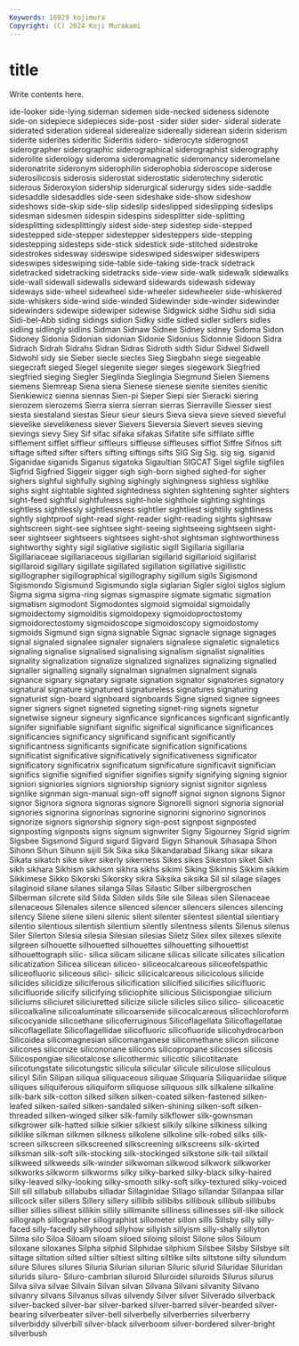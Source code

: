 ```yaml
---
Keywords: 18929 kojimura
Copyright: (C) 2024 Koji Murakami
---
```


# title

Write contents here.



ide-looker side-lying sideman sidemen side-necked
sideness sidenote side-on sidepiece sidepieces side-post -sider sider sider- sideral
siderate siderated sideration sidereal siderealize sidereally siderean siderin siderism siderite
siderites sideritic Sideritis sidero- siderocyte siderognost siderographer siderographic siderographical siderographist
siderography siderolite siderology sideroma sideromagnetic sideromancy sideromelane sideronatrite sideronym siderophilin
siderophobia sideroscope siderose siderosilicosis siderosis siderostat siderostatic siderotechny siderotic siderous
Sideroxylon sidership siderurgical siderurgy sides side-saddle sidesaddle sidesaddles side-seen sideshake
side-show sideshow sideshows side-skip side-slip sideslip sideslipped sideslipping sideslips sidesman
sidesmen sidespin sidespins sidesplitter side-splitting sidesplitting sidesplittingly sidest side-step sidestep
side-stepped sidestepped side-stepper sidestepper sidesteppers side-stepping sidestepping sidesteps side-stick sidestick
side-stitched sidestroke sidestrokes sidesway sideswipe sideswiped sideswiper sideswipers sideswipes sideswiping
side-table side-taking side-track sidetrack sidetracked sidetracking sidetracks side-view side-walk sidewalk
sidewalks side-wall sidewall sidewalls sideward sidewards sidewash sideway sideways side-wheel
sidewheel side-wheeler sidewheeler side-whiskered side-whiskers side-wind side-winded Sidewinder side-winder sidewinder
sidewinders sidewipe sidewiper sidewise Sidgwick sidhe Sidhu sidi sidia Sidi-bel-Abb
siding sidings sidion Sidky sidle sidled sidler sidlers sidles sidling
sidlingly sidlins Sidman Sidnaw Sidnee Sidney sidney Sidoma Sidon Sidoney
Sidonia Sidonian sidonian Sidonie Sidonius Sidonnie Sidoon Sidra Sidrach Sidrah
Sidrahs Sidran Sidras Sidroth sidth Sidur Sidwel Sidwell Sidwohl sidy
sie Sieber siecle siecles Sieg Siegbahn siege siegeable siegecraft sieged
Siegel siegenite sieger sieges siegework Siegfried siegfried sieging Siegler Sieglinda
Sieglingia Siegmund Sielen Siemens siemens Siemreap Siena siena Sienese sienese
sienite sienites sienitic Sienkiewicz sienna siennas Sien-pi Sieper Siepi sier
Sieracki siering sierozem sierozems Sierra sierra sierran sierras Sierraville Siesser
siest siesta siestaland siestas Sieur sieur sieurs Sieva sieva sieve
sieved sieveful sievelike sievelikeness siever Sievers Sieversia Sievert sieves sieving
sievings sievy Siey Sif sifac sifaka sifakas Sifatite sife siffilate
siffle sifflement sifflet siffleur siffleurs siffleuse siffleuses sifflot Siffre Sifnos
sift siftage sifted sifter sifters sifting siftings sifts SIG Sig
Sig. sig sig. siganid Siganidae siganids Siganus sigatoka Sigaultian SIGCAT
Sigel sigfile sigfiles Sigfrid Sigfried Siggeir sigger sigh sigh-born sighed
sighed-for sigher sighers sighful sighfully sighing sighingly sighingness sighless sighlike
sighs sight sightable sighted sightedness sighten sightening sighter sighters sight-feed
sightful sightfulness sight-hole sighthole sighting sightings sightless sightlessly sightlessness sightlier
sightliest sightlily sightliness sightly sightproof sight-read sight-reader sight-reading sights sightsaw
sightscreen sight-see sightsee sight-seeing sightseeing sightseen sight-seer sightseer sightseers sightsees
sight-shot sightsman sightworthiness sightworthy sighty sigil sigilative sigilistic sigill Sigillaria
sigillaria Sigillariaceae sigillariaceous sigillarian sigillarid sigillarioid sigillarist sigillaroid sigillary sigillate
sigillated sigillation sigillative sigillistic sigillographer sigillographical sigillography sigillum sigils Sigismond
Sigismondo Sigismund Sigismundo sigla siglarian Sigler sigloi siglos siglum Sigma
sigma sigma-ring sigmas sigmaspire sigmate sigmatic sigmation sigmatism sigmodont Sigmodontes
sigmoid sigmoidal sigmoidally sigmoidectomy sigmoiditis sigmoidopexy sigmoidoproctostomy sigmoidorectostomy sigmoidoscope sigmoidoscopy
sigmoidostomy sigmoids Sigmund sign signa signable Signac signacle signage signages
signal signaled signalee signaler signalers signalese signaletic signaletics signaling signalise
signalised signalising signalism signalist signalities signality signalization signalize signalized signalizes
signalizing signalled signaller signalling signally signalman signalmen signalment signals signance
signary signatary signate signation signator signatories signatory signatural signature signatured
signatureless signatures signaturing signaturist sign-board signboard signboards Signe signed signee
signees signer signers signet signeted signeting signet-ring signets signetur signetwise
signeur signeury signficance signficances signficant signficantly signifer signifiable signifiant signific
significal significance significances significancies significancy significand significant significantly significantness significants
significate signification significations significatist significative significatively significativeness significator significatory significatrix
significatum significature significavit significian significs signifie signified signifier signifies signify
signifying signing signior signiori signiories signiors signiorship signiory signist signitor
signless signlike signman sign-manual sign-off signoff signoi signon signons Signor
signor Signora signora signoras signore Signorelli signori signoria signorial signories
signorina signorinas signorine signorini signorino signorinos signorize signors signorship signory
sign-post signpost signposted signposting signposts signs signum signwriter Signy Sigourney
Sigrid sigrim Sigsbee Sigsmond Sigurd sigurd Sigvard Sigyn Sihanouk Sihasapa
Sihon Sihonn Sihun Sihunn sijill Sik Sika sika Sikandarabad Sikang
sikar sikara Sikata sikatch sike siker sikerly sikerness Sikes sikes
Sikeston siket Sikh sikh sikhara Sikhism sikhism sikhra sikhs sikimi
Siking Sikinnis Sikkim sikkim Sikkimese Sikko Sikorski Sikorsky sikra Siksika
siksika Sil sil silage silages silaginoid silane silanes silanga Silas
Silastic Silber silbergroschen Silberman silcrete sild Silda Silden silds Sile
sile Sileas silen Silenaceae silenaceous Silenales silence silenced silencer silencers
silences silencing silency Silene silene sileni silenic silent silenter silentest
silential silentiary silentio silentious silentish silentium silently silentness silents Silenus
silenus Siler Silerton Silesia silesia Silesian silesias Siletz Silex silex
silexes silexite silgreen silhouette silhouetted silhouettes silhouetting silhouettist silhouettograph silic-
silica silicam silicane silicas silicate silicates silication silicatization Silicea silicean
siliceo- siliceocalcareous siliceofelspathic siliceofluoric siliceous silici- silicic silicicalcareous silicicolous silicide
silicides silicidize siliciferous silicification silicified silicifies silicifluoric silicifluoride silicify silicifying
siliciophite silicious Silicispongiae silicium siliciums siliciuret siliciuretted silicize silicle silicles
silico silico- silicoacetic silicoalkaline silicoaluminate silicoarsenide silicocalcareous silicochloroform silicocyanide silicoethane
silicoferruginous Silicoflagellata Silicoflagellatae silicoflagellate Silicoflagellidae silicofluoric silicofluoride silicohydrocarbon Silicoidea silicomagnesian
silicomanganese silicomethane silicon silicone silicones siliconize silicononane silicons silicopropane silicoses
silicosis Silicospongiae silicotalcose silicothermic silicotic silicotitanate silicotungstate silicotungstic silicula silicular
silicule siliculose siliculous silicyl Silin Silipan siliqua siliquaceous siliquae Siliquaria
Siliquariidae silique siliques siliquiferous siliquiform siliquose siliquous silk silkalene silkaline
silk-bark silk-cotton silked silken silken-coated silken-fastened silken-leafed silken-sailed silken-sandaled silken-shining
silken-soft silken-threaded silken-winged silker silk-family silkflower silk-gownsman silkgrower silk-hatted silkie
silkier silkiest silkily silkine silkiness silking silklike silkman silkmen silkness
silkolene silkoline silk-robed silks silk-screen silkscreen silkscreened silkscreening silkscreens silk-skirted
silksman silk-soft silk-stocking silk-stockinged silkstone silk-tail silktail silkweed silkweeds silk-winder
silkwoman silkwood silkwork silkworker silkworks silkworm silkworms silky silky-barked silky-black
silky-haired silky-leaved silky-looking silky-smooth silky-soft silky-textured silky-voiced Sill sill sillabub
sillabubs silladar Sillaginidae Sillago sillandar Sillanpaa sillar sillcock siller sillers
Sillery sillery sillibib sillibibs sillibouk sillibub sillibubs sillier sillies silliest
sillikin sillily sillimanite silliness sillinesses sill-like sillock sillograph sillographer sillographist
sillometer sillon sills Sillsby silly silly-faced silly-facedly sillyhood sillyhow sillyish
sillyism silly-shally sillyton Silma silo Siloa Siloam siloam siloed siloing
siloist Silone silos Siloum siloxane siloxanes Silpha silphid Silphidae silphium
Silsbee Silsby Silsbye silt siltage siltation silted siltier siltiest silting
siltlike silts siltstone silty silundum silure Silures silures Siluria Silurian
silurian Siluric silurid Siluridae Siluridan silurids siluro- Siluro-cambrian siluroid Siluroidei
siluroids Silurus silurus Silva silva silvae Silvain Silvan silvan Silvana
Silvani silvanity Silvano silvanry silvans Silvanus silvas silvendy Silver silver
Silverado silverback silver-backed silver-bar silver-barked silver-barred silver-bearded silver-bearing silverbeater silver-bell
silverbelly silverberries silverberry silverbiddy silverbill silver-black silverboom silver-bordered silver-bright silverbush
